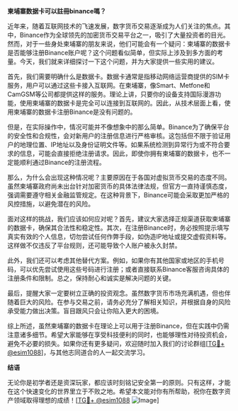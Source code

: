 **柬埔寨数据卡可以註冊binance嗎？**

近年来，随着互联网技术的飞速发展，数字货币交易逐渐成为人们关注的焦点。其中，Binance作为全球领先的加密货币交易平台之一，吸引了大量投资者的目光。然而，对于一些身处柬埔寨的朋友来说，他们可能会有一个疑问：柬埔寨的数据卡是否能够注册Binance账户呢？这个问题看似简单，但实际上涉及到多方面的考量。今天，我们就来详细探讨一下这个问题，并为大家提供一些实用的建议。

首先，我们需要明确什么是数据卡。数据卡通常是指移动网络运营商提供的SIM卡服务，用户可以通过这些卡接入互联网。在柬埔寨，像Smart、Metfone和CamGSM等公司都提供这样的服务。理论上讲，只要你的设备支持国际漫游功能，使用柬埔寨的数据卡是完全可以连接到互联网的。因此，从技术层面上看，使用柬埔寨的数据卡注册Binance是没有问题的。

但是，在实际操作中，情况可能并不像想象中的那么简单。Binance为了确保平台的安全性和合规性，会对新用户的注册信息进行严格审核。这包括但不限于验证用户的地理位置、IP地址以及身份证明文件等。如果系统检测到异常行为或不符合要求的信息，可能会直接拒绝注册请求。因此，即使你拥有柬埔寨的数据卡，也不一定能顺利通过Binance的注册流程。

那么，为什么会出现这种情况呢？主要原因在于各国对虚拟货币交易的态度不同。虽然柬埔寨政府尚未出台针对加密货币的具体法律法规，但官方一直持谨慎态度，强调需要遵守相关金融监管规定。在这种背景下，Binance可能会采取更加严格的风控措施，以避免潜在的风险。

面对这样的挑战，我们应该如何应对呢？首先，建议大家选择正规渠道获取柬埔寨的数据卡，确保其合法性和稳定性。其次，在注册Binance时，务必按照提示填写真实有效的个人信息，切勿尝试任何作弊手段，如伪造IP地址或提交虚假资料等。这样做不仅违反了平台规则，还可能导致个人账户被永久封禁。

此外，我们还可以考虑其他替代方案。例如，如果你有其他国家或地区的手机号码，可以优先尝试使用这些号码进行注册；或者直接联系Binance客服咨询具体的注册条件和限制。总之，保持耐心和诚实是解决问题的关键。

最后，提醒大家一定要树立正确的投资观念。虽然数字货币市场充满机遇，但也伴随着巨大的风险。在参与交易之前，请务必充分了解相关知识，并根据自身的风险承受能力做出决策。盲目跟风只会让你陷入更大的困境。

综上所述，虽然柬埔寨的数据卡在理论上可以用于注册Binance，但在实践中仍需注意诸多细节。希望大家能够在享受科技便利的同时，也能够理性对待投资机会，避免不必要的损失。如果你还有更多疑问，欢迎随时加入我们的讨论群组[[TG💪+ @esim1088](https://t.me/s/esim1088)]，与其他志同道合的人一起交流学习。

**结语**

无论你是初学者还是资深玩家，都应该时刻铭记安全第一的原则。只有这样，才能在这个快速变化的世界里立于不败之地。希望本文能对你有所帮助，祝你在数字资产领域取得理想的成绩！[[TG💪+ @esim1088](https://t.me/s/esim1088) ![Image](https://i.postimg.cc/4NQfJmqS/Snipaste-2025-05-13-00-14-12.png)]